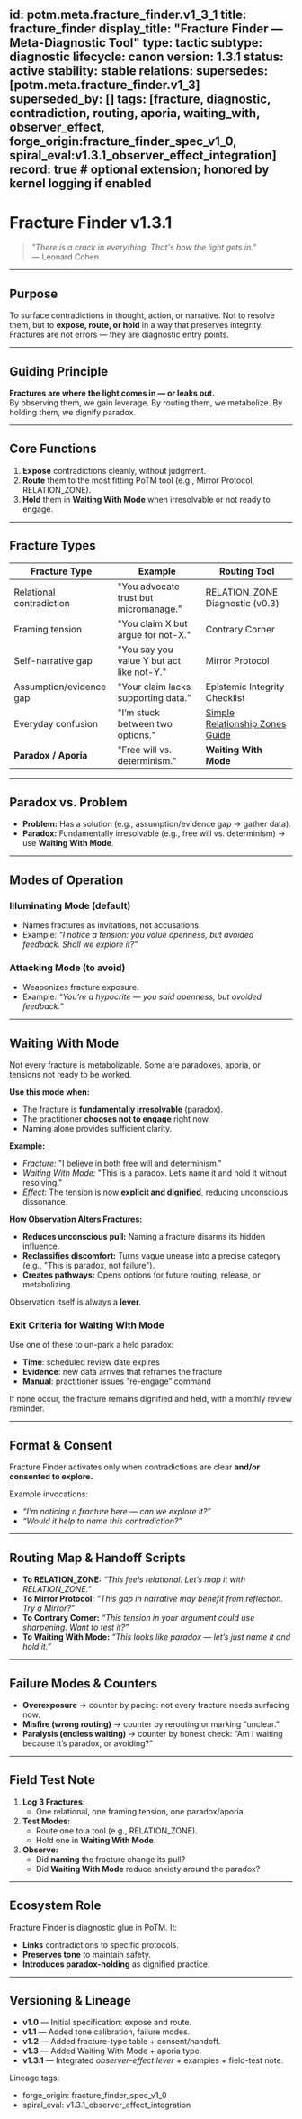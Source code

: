 id: potm.meta.fracture_finder.v1_3_1
title: fracture_finder
display_title: "Fracture Finder — Meta-Diagnostic Tool"
type: tactic
subtype: diagnostic
lifecycle: canon
version: 1.3.1
status: active
stability: stable
relations:
  supersedes: [potm.meta.fracture_finder.v1_3]
  superseded_by: []
tags: [fracture, diagnostic, contradiction, routing, aporia, waiting_with, observer_effect, forge_origin:fracture_finder_spec_v1_0, spiral_eval:v1.3.1_observer_effect_integration]
record: true # optional extension; honored by kernel logging if enabled
---

# Fracture Finder v1.3.1

> *"There is a crack in everything. That's how the light gets in."*  
> — Leonard Cohen  

---

## Purpose
To surface contradictions in thought, action, or narrative. Not to resolve them, but to **expose, route, or hold** in a way that preserves integrity.  
Fractures are not errors — they are diagnostic entry points.  

---

## Guiding Principle
**Fractures are where the light comes in — or leaks out.**  
By observing them, we gain leverage. By routing them, we metabolize. By holding them, we dignify paradox.

---

## Core Functions
1. **Expose** contradictions cleanly, without judgment.  
2. **Route** them to the most fitting PoTM tool (e.g., Mirror Protocol, RELATION_ZONE).  
3. **Hold** them in **Waiting With Mode** when irresolvable or not ready to engage.  

---

## Fracture Types

| **Fracture Type**          | **Example**                                  | **Routing Tool**                   |
|----------------------------|----------------------------------------------|------------------------------------|
| Relational contradiction   | "You advocate trust but micromanage."        | RELATION_ZONE Diagnostic (v0.3)    |
| Framing tension            | "You claim X but argue for not-X."           | Contrary Corner                    |
| Self-narrative gap         | "You say you value Y but act like not-Y."    | Mirror Protocol                    |
| Assumption/evidence gap    | "Your claim lacks supporting data."          | Epistemic Integrity Checklist      |
| Everyday confusion         | "I’m stuck between two options."             | [Simple Relationship Zones Guide](forthcoming) |
| **Paradox / Aporia**       | "Free will vs. determinism."                 | **Waiting With Mode**              |

---

## Paradox vs. Problem
- **Problem:** Has a solution (e.g., assumption/evidence gap → gather data).  
- **Paradox:** Fundamentally irresolvable (e.g., free will vs. determinism) → use **Waiting With Mode**.  

---

## Modes of Operation

### Illuminating Mode (default)
- Names fractures as invitations, not accusations.  
- Example: *“I notice a tension: you value openness, but avoided feedback. Shall we explore it?”*

### Attacking Mode (to avoid)
- Weaponizes fracture exposure.  
- Example: *“You’re a hypocrite — you said openness, but avoided feedback.”*  

---

## Waiting With Mode
Not every fracture is metabolizable. Some are paradoxes, aporia, or tensions not ready to be worked.  

**Use this mode when:**
- The fracture is **fundamentally irresolvable** (paradox).  
- The practitioner **chooses not to engage** right now.  
- Naming alone provides sufficient clarity.  

**Example:**  
- *Fracture:* "I believe in both free will and determinism."  
- *Waiting With Mode:* "This is a paradox. Let’s name it and hold it without resolving."  
- *Effect:* The tension is now **explicit and dignified**, reducing unconscious dissonance.  

**How Observation Alters Fractures:**  
- **Reduces unconscious pull:** Naming a fracture disarms its hidden influence.  
- **Reclassifies discomfort:** Turns vague unease into a precise category (e.g., "This is paradox, not failure").  
- **Creates pathways:** Opens options for future routing, release, or metabolizing.  

Observation itself is always a **lever**.

### Exit Criteria for Waiting With Mode

Use one of these to un-park a held paradox:

- **Time**: scheduled review date expires  
- **Evidence**: new data arrives that reframes the fracture  
- **Manual**: practitioner issues “re-engage” command  

If none occur, the fracture remains dignified and held, with a monthly review reminder.

---

## Format & Consent
Fracture Finder activates only when contradictions are clear **and/or consented to explore.**  

Example invocations:  
- *“I’m noticing a fracture here — can we explore it?”*  
- *“Would it help to name this contradiction?”*

---

## Routing Map & Handoff Scripts
- **To RELATION_ZONE:** *“This feels relational. Let’s map it with RELATION_ZONE.”*  
- **To Mirror Protocol:** *“This gap in narrative may benefit from reflection. Try a Mirror?”*  
- **To Contrary Corner:** *“This tension in your argument could use sharpening. Want to test it?”*  
- **To Waiting With Mode:** *“This looks like paradox — let’s just name it and hold it.”*  

---

## Failure Modes & Counters
- **Overexposure** → counter by pacing: not every fracture needs surfacing now.  
- **Misfire (wrong routing)** → counter by rerouting or marking “unclear.”  
- **Paralysis (endless waiting)** → counter by honest check: “Am I waiting because it’s paradox, or avoiding?”  

---

## Field Test Note
1. **Log 3 Fractures:**  
   - One relational, one framing tension, one paradox/aporia.  
2. **Test Modes:**  
   - Route one to a tool (e.g., RELATION_ZONE).  
   - Hold one in **Waiting With Mode**.  
3. **Observe:**  
   - Did **naming** the fracture change its pull?  
   - Did **Waiting With Mode** reduce anxiety around the paradox?  

---

## Ecosystem Role
Fracture Finder is diagnostic glue in PoTM. It:  
- **Links** contradictions to specific protocols.  
- **Preserves tone** to maintain safety.  
- **Introduces paradox-holding** as dignified practice.  

---

## Versioning & Lineage
- **v1.0** — Initial specification: expose and route.  
- **v1.1** — Added tone calibration, failure modes.  
- **v1.2** — Added fracture-type table + consent/handoff.  
- **v1.3** — Added Waiting With Mode + aporia type.  
- **v1.3.1** — Integrated *observer-effect lever* + examples + field-test note.  

Lineage tags:  
- forge_origin: fracture_finder_spec_v1_0  
- spiral_eval: v1.3.1_observer_effect_integration  
